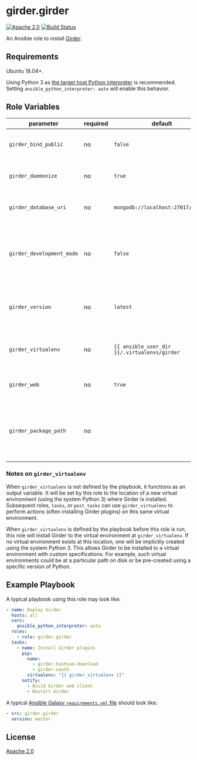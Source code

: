 # girder.girder
[![Apache 2.0](https://img.shields.io/badge/license-Apache%202-blue.svg)](https://raw.githubusercontent.com/girder/ansible-role-girder/master/LICENSE)
[![Build Status](https://circleci.com/gh/girder/girder.png?style=shield)](https://circleci.com/gh/girder/girder)

An Ansible role to install [Girder](https://github.com/girder/girder).

## Requirements

Ubuntu 18.04+.

Using Python 3 as
[the target host Python interpreter](https://docs.ansible.com/ansible/latest/reference_appendices/interpreter_discovery.html)
is recommended. Setting `ansible_python_interpreter: auto` will enable this behavior.

## Role Variables

| parameter                 | required | default                                      | comments                                                                                  |
| ------------------------- | -------- | -------------------------------------------- | ----------------------------------------------------------------------------------------- |
| `girder_bind_public`      | no       | `false`                                      | Whether to bind to all network interfaces.                                                |
| `girder_daemonize`        | no       | `true`                                       | Whether to install the systemd service.                                                   |
| `girder_database_uri`     | no       | `mongodb://localhost:27017/girder`           | The Connection String URI for MongoDB.                                                    |
| `girder_development_mode` | no       | `false`                                      | Whether to enable Girder's development mode and disable HTTP reverse proxy configuration. |
| `girder_version`          | no       | `latest`                                     | The version of Girder to install, as either ``latest``, ``release``, or a PyPI version.   |
| `girder_virtualenv`       | no       | `{{ ansible_user_dir }}/.virtualenvs/girder` | Path to a Python virtual environment to install Girder in.                                |
| `girder_web`              | no       | `true`                                       | Whether to build the Girder web client.                                                   |
| `girder_package_path`     | no       |                                              | If set, a filesystem path on the target to install the Girder package from.               |

### Notes on `girder_virtualenv`

When `girder_virtualenv` is not defined by the playbook, it functions as an
output variable. It will be set by this role to the location of a new
virtual environment (using the system Python 3) where Girder is installed.
Subsequent roles, `tasks`, or `post_tasks` can use `girder_virtualenv` to
perform actions (often installing Girder plugins) on this same virtual
environment.

When `girder_virtualenv` is defined by the playbook before this role is run,
this role will install Girder to the virtual environment at
`girder_virtualenv`. If no virtual environment exists at this location, one
will be implicitly created using the system Python 3. This allows Girder to be
installed to a virtual environment with custom specifications. For example,
such virtual environments could be at a particular path on disk or be
pre-created using a specific version of Python.

## Example Playbook

A typical playbook using this role may look like:

```yaml
- name: Deploy Girder
  hosts: all
  vars:
    ansible_python_interpreter: auto
  roles:
    - role: girder.girder
  tasks:
    - name: Install Girder plugins
      pip:
        name:
          - girder-hashsum-download
          - girder-oauth
        virtualenv: "{{ girder_virtualenv }}"
      notify:
        - Build Girder web client
        - Restart Girder
```

A typical
[Ansible Galaxy `requirements.yml` file](https://galaxy.ansible.com/docs/using/installing.html#installing-multiple-roles-from-a-file)
should look like:

```yaml
- src: girder.girder
  version: master
```

## License

[Apache 2.0](https://www.apache.org/licenses/LICENSE-2.0.html)
